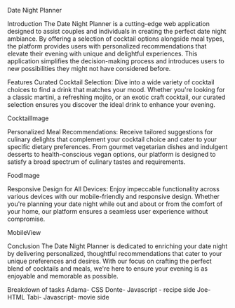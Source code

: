 Date Night Planner

Introduction
The Date Night Planner is a cutting-edge web application designed to assist couples and individuals in creating the perfect date night ambiance. By offering a selection of cocktail options alongside meal types, the platform provides users with personalized recommendations that elevate their evening with unique and delightful experiences. This application simplifies the decision-making process and introduces users to new possibilities they might not have considered before.

Features
Curated Cocktail Selection: Dive into a wide variety of cocktail choices to find a drink that matches your mood. Whether you're looking for a classic martini, a refreshing mojito, or an exotic craft cocktail, our curated selection ensures you discover the ideal drink to enhance your evening.

CocktailImage

Personalized Meal Recommendations: Receive tailored suggestions for culinary delights that complement your cocktail choice and cater to your specific dietary preferences. From gourmet vegetarian dishes and indulgent desserts to health-conscious vegan options, our platform is designed to satisfy a broad spectrum of culinary tastes and requirements.

FoodImage

Responsive Design for All Devices: Enjoy impeccable functionality across various devices with our mobile-friendly and responsive design. Whether you're planning your date night while out and about or from the comfort of your home, our platform ensures a seamless user experience without compromise.

MobileView

Conclusion
The Date Night Planner is dedicated to enriching your date night by delivering personalized, thoughtful recommendations that cater to your unique preferences and desires. With our focus on crafting the perfect blend of cocktails and meals, we're here to ensure your evening is as enjoyable and memorable as possible.







Breakdown of tasks 
Adama- CSS 
Donte- Javascript - recipe side 
Joe- HTML
Tabi- Javascript- movie side 

